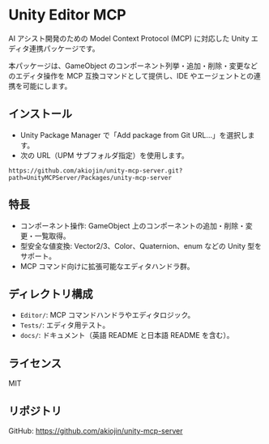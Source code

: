 # Unity Editor MCP

AI アシスト開発のための Model Context Protocol (MCP) に対応した Unity エディタ連携パッケージです。

本パッケージは、GameObject のコンポーネント列挙・追加・削除・変更などのエディタ操作を MCP 互換コマンドとして提供し、IDE やエージェントとの連携を可能にします。

## インストール

- Unity Package Manager で「Add package from Git URL…」を選択します。
- 次の URL（UPM サブフォルダ指定）を使用します。

```
https://github.com/akiojin/unity-mcp-server.git?path=UnityMCPServer/Packages/unity-mcp-server
```

## 特長

- コンポーネント操作: GameObject 上のコンポーネントの追加・削除・変更・一覧取得。
- 型安全な値変換: Vector2/3、Color、Quaternion、enum などの Unity 型をサポート。
- MCP コマンド向けに拡張可能なエディタハンドラ群。

## ディレクトリ構成

- `Editor/`: MCP コマンドハンドラやエディタロジック。
- `Tests/`: エディタ用テスト。
- `docs/`: ドキュメント（英語 README と日本語 README を含む）。

## ライセンス

MIT

## リポジトリ

GitHub: https://github.com/akiojin/unity-mcp-server
